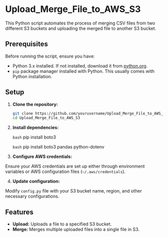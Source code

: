 # Upload_Merge_File_to_AWS_S3


This Python script automates the process of merging CSV files from two different S3 buckets and uploading the merged file to another S3 bucket.

## Prerequisites

Before running the script, ensure you have:

- Python 3.x installed. If not installed, download it from [python.org](https://www.python.org/downloads/).
- `pip` package manager installed with Python. This usually comes with Python installation.

## Setup

1. **Clone the repository:**

   ```bash
   git clone https://github.com/yourusername/Upload_Merge_File_to_AWS_S3
   cd Upload_Merge_File_to_AWS_S3

2. **Install dependencies:**
   
   `bash`
    pip install boto3
   
   `bash`
    pip install boto3 pandas python-dotenv


3. **Configure AWS credentials:**

Ensure your AWS credentials are set up either through environment variables or AWS configuration files (`~/.aws/credentials`).


4. **Update configuration:**

Modify `config.py` file with your S3 bucket name, region, and other necessary configurations.


## Features

- **Upload:** Uploads a file to a specified S3 bucket.
- **Merge:** Merges multiple uploaded files into a single file in S3.


